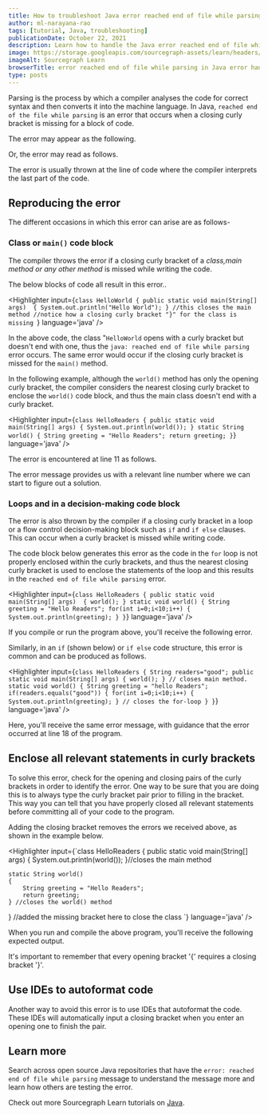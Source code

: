 ```yaml
---
title: How to troubleshoot Java error reached end of file while parsing
author: ml-narayana-rao
tags: [tutorial, Java, troubleshooting]
publicationDate: October 22, 2021
description: Learn how to handle the Java error reached end of file while parsing
image: https://storage.googleapis.com/sourcegraph-assets/learn/headers/sourcegraph-learn-header.png
imageAlt: Sourcegraph Learn
browserTitle: error reached end of file while parsing in Java error handling
type: posts
---
```


Parsing is the process by which a compiler analyses the code for correct syntax and then converts it into the machine language. In Java, `reached end of the file while parsing` is an error that occurs when a closing curly bracket is missing for a block of code.

The error may appear as the following.

<Highlighter
input='Main.java:13: error: reached end of file while parsing
	}
	 ^
1 error'
language='bash'
/>

Or, the error may read as follows. 

<Highlighter
input='java: reached end of file while parsing'
language='bash'
/>

The error is usually thrown at the line of code where the compiler interprets the last part of the code.

## Reproducing the error

The different occasions in which this error can arise are as follows-

### Class or `main()` code block

The compiler throws the error if a closing curly bracket of a   *class,main method or any other method* is missed while writing the code. 

The below blocks of code all result in this error..

<Highlighter
input={`class HelloWorld
{
	public static void main(String[] args) 
	{
		System.out.println("Hello World");
	} //this closes the main method
    //notice how a closing curly bracket "}" for the class is missing
`}
language='java'
/>

In the above code, the class "`HelloWorld` opens with a curly bracket but doesn't end with one, thus the `java: reached end of file while parsing` error occurs. The same error would occur if the closing curly bracket is missed for the `main()` method.

In the following example, although the `world()` method has only the opening curly bracket, the compiler considers the nearest closing curly bracket to enclose the `world()` code block, and thus the main class doesn't end with a curly bracket.

<Highlighter
input={`class HelloReaders
{
    public static void main(String[] args)
    {
        System.out.println(world());
    }
    static String world()
    {
        String greeting = "Hello Readers";
    return greeting;
}`}
language='java'
/>

The error is encountered at line 11 as follows.

<Highlighter
input='HelloReaders.java:11: error: reached end of file while parsing
}
 ^
1 error'
language='bash'
/>

The error message provides us with a relevant line number where we can start to figure out a solution. 

### Loops and in a decision-making code block

The error is also thrown by the compiler if a closing curly bracket in a loop or a flow control decision-making block such as `if` and `if else` clauses. This can occur when a curly bracket is missed while writing code.

The code block below generates this error as the code in the `for` loop is not properly enclosed within the curly brackets, and thus the nearest closing curly bracket is used to enclose the statements of the loop and this results in the `reached end of file while parsing` error.

<Highlighter
input={`class HelloReaders
{
    public static void main(String[] args) 
    {
        world();
    }
    static void world()
    {
        String greeting = "Hello Readers";
        for(int i=0;i<10;i++)
        {
            System.out.println(greeting);
    }
}`}
language='java'
/>

If you compile or run the program above, you'll receive the following error. 

<Highlighter
input='HelloReaders.java:14: error: reached end of file while parsing
}
 ^
1 error'
language='bash'
/>

Similarly, in an `if` (shown below) or `if else` code structure, this error is common and can be produced as follows.

<Highlighter
input={`class HelloReaders
{
    String readers="good";
    public static void main(String[] args)
    {
        world();
    } // closes main method.
    static void world()
    {
        String greeting = "hello Readers";
        if(readers.equals("good"))
         {
           for(int i=0;i<10;i++)
           {
              System.out.println(greeting);
           } // closes the for-loop
    }
}`}
language='java'
/>

Here, you'll receive the same error message, with guidance that the error occurred at line 18 of the program.

## Enclose all relevant statements in curly brackets

To solve this error, check for the opening and closing pairs of the curly brackets in order to identify the error. One way to be sure that you are doing this is to always type the curly bracket pair prior to filling in the bracket. This way you can tell that you have properly closed all relevant statements before committing all of your code to the program.

Adding the closing bracket removes the errors we received above, as shown in the example below.

<Highlighter
input={`class HelloReaders
{
    public static void main(String[] args)
    {
        System.out.println(world());
    }//closes the main method

    static String world()
    {
        String greeting = "Hello Readers";
        return greeting;
    } //closes the world() method
} //added the missing bracket here to close the class
`}
language='java'
/>

When you run and compile the above program, you'll receive the following expected output. 

<Highlighter
input='Hello Readers'
language='bash'
/>
It's important to remember that every opening bracket '{' requires a closing bracket '}'.

## Use IDEs to autoformat code

Another way to avoid this error is to use IDEs that autoformat the code. These IDEs will automatically input a closing bracket when you enter an opening one to finish the pair.

## Learn more

Search across open source Java repositories that have the `error: reached end of file while parsing` message to understand the message more and learn how others are testing the error. 

<SourcegraphSearch query="error: reached end of file while parsing lang:java" patternType="literal"/>

Check out more Sourcegraph Learn tutorials on [Java](https://learn.sourcegraph.com/tags/java).
